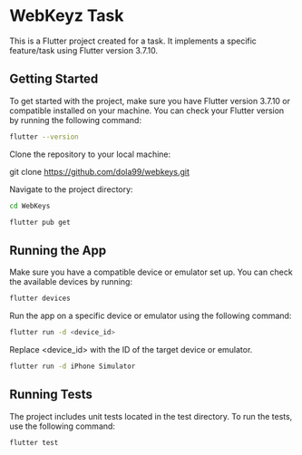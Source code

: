 # WebKeyz Task

This is a Flutter project created for a task. It implements a specific feature/task using Flutter version 3.7.10.

## Getting Started

To get started with the project, make sure you have Flutter version 3.7.10 or compatible installed on your machine. You can check your Flutter version by running the following command:

```bash
flutter --version
```

Clone the repository to your local machine:

git clone https://github.com/dola99/webkeys.git

Navigate to the project directory:

```bash
cd WebKeys
```

```bash
flutter pub get
```

## Running the App

Make sure you have a compatible device or emulator set up. You can check the available devices by running:

```bash
flutter devices
```

Run the app on a specific device or emulator using the following command:

```bash
flutter run -d <device_id>
```

Replace <device_id> with the ID of the target device or emulator.

```bash
flutter run -d iPhone Simulator
```

## Running Tests

The project includes unit tests located in the test directory. To run the tests, use the following command:

```bash
flutter test
```
